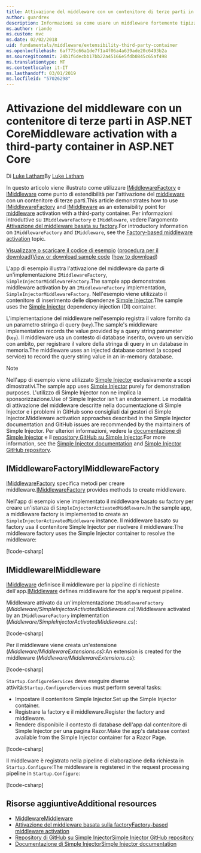 ```yaml
---
title: Attivazione del middleware con un contenitore di terze parti in ASP.NET Core
author: guardrex
description: Informazioni su come usare un middleware fortemente tipizzato con un'attivazione basata su factory e un contenitore di terze parti in ASP.NET Core.
ms.author: riande
ms.custom: mvc
ms.date: 02/02/2018
uid: fundamentals/middleware/extensibility-third-party-container
ms.openlocfilehash: 6af775c66a1de7f1a4f06a4a639ade20c6493b2a
ms.sourcegitcommit: 24b1f6decbb17bb22a45166e5fdb0845c65af498
ms.translationtype: MT
ms.contentlocale: it-IT
ms.lasthandoff: 03/01/2019
ms.locfileid: "57026298"
---
```

# <a name="middleware-activation-with-a-third-party-container-in-aspnet-core"></a><span data-ttu-id="7d4a8-103">Attivazione del middleware con un contenitore di terze parti in ASP.NET Core</span><span class="sxs-lookup"><span data-stu-id="7d4a8-103">Middleware activation with a third-party container in ASP.NET Core</span></span>

<span data-ttu-id="7d4a8-104">Di [Luke Latham](https://github.com/guardrex)</span><span class="sxs-lookup"><span data-stu-id="7d4a8-104">By [Luke Latham](https://github.com/guardrex)</span></span>

<span data-ttu-id="7d4a8-105">In questo articolo viene illustrato come utilizzare [IMiddlewareFactory](/dotnet/api/microsoft.aspnetcore.http.imiddlewarefactory) e [IMiddleware](/dotnet/api/microsoft.aspnetcore.http.imiddleware) come punto di estendibilità per l'attivazione del [middleware](xref:fundamentals/middleware/index) con un contenitore di terze parti.</span><span class="sxs-lookup"><span data-stu-id="7d4a8-105">This article demonstrates how to use [IMiddlewareFactory](/dotnet/api/microsoft.aspnetcore.http.imiddlewarefactory) and [IMiddleware](/dotnet/api/microsoft.aspnetcore.http.imiddleware) as an extensibility point for [middleware](xref:fundamentals/middleware/index) activation with a third-party container.</span></span> <span data-ttu-id="7d4a8-106">Per informazioni introduttive su `IMiddlewareFactory` e `IMiddleware`, vedere l'argomento [Attivazione del middleware basata su factory](xref:fundamentals/middleware/extensibility).</span><span class="sxs-lookup"><span data-stu-id="7d4a8-106">For introductory information on `IMiddlewareFactory` and `IMiddleware`, see the [Factory-based middleware activation](xref:fundamentals/middleware/extensibility) topic.</span></span>

<span data-ttu-id="7d4a8-107">[Visualizzare o scaricare il codice di esempio](https://github.com/aspnet/Docs/tree/master/aspnetcore/fundamentals/middleware/extensibility-third-party-container/sample) ([procedura per il download](xref:index#how-to-download-a-sample))</span><span class="sxs-lookup"><span data-stu-id="7d4a8-107">[View or download sample code](https://github.com/aspnet/Docs/tree/master/aspnetcore/fundamentals/middleware/extensibility-third-party-container/sample) ([how to download](xref:index#how-to-download-a-sample))</span></span>

<span data-ttu-id="7d4a8-108">L'app di esempio illustra l'attivazione del middleware da parte di un'implementazione `IMiddlewareFactory`, `SimpleInjectorMiddlewareFactory`.</span><span class="sxs-lookup"><span data-stu-id="7d4a8-108">The sample app demonstrates middleware activation by an `IMiddlewareFactory` implementation, `SimpleInjectorMiddlewareFactory`.</span></span> <span data-ttu-id="7d4a8-109">Nell'esempio viene utilizzato il contenitore di inserimento delle dipendenze [Simple Injector](https://simpleinjector.org).</span><span class="sxs-lookup"><span data-stu-id="7d4a8-109">The sample uses the [Simple Injector](https://simpleinjector.org) dependency injection (DI) container.</span></span>

<span data-ttu-id="7d4a8-110">L'implementazione del middleware nell'esempio registra il valore fornito da un parametro stringa di query (`key`).</span><span class="sxs-lookup"><span data-stu-id="7d4a8-110">The sample's middleware implementation records the value provided by a query string parameter (`key`).</span></span> <span data-ttu-id="7d4a8-111">Il middleware usa un contesto di database inserito, ovvero un servizio con ambito, per registrare il valore della stringa di query in un database in memoria.</span><span class="sxs-lookup"><span data-stu-id="7d4a8-111">The middleware uses an injected database context (a scoped service) to record the query string value in an in-memory database.</span></span>

> [!NOTE]
> <span data-ttu-id="7d4a8-112">Nell'app di esempio viene utilizzato [Simple Injector](https://github.com/simpleinjector/SimpleInjector) esclusivamente a scopi dimostrativi.</span><span class="sxs-lookup"><span data-stu-id="7d4a8-112">The sample app uses [Simple Injector](https://github.com/simpleinjector/SimpleInjector) purely for demonstration purposes.</span></span> <span data-ttu-id="7d4a8-113">L'utilizzo di Simple Injector non ne implica la sponsorizzazione.</span><span class="sxs-lookup"><span data-stu-id="7d4a8-113">Use of Simple Injector isn't an endorsement.</span></span> <span data-ttu-id="7d4a8-114">Le modalità di attivazione del middleware descritte nella documentazione di Simple Injector e i problemi in GitHub sono consigliati dai gestori di Simple Injector.</span><span class="sxs-lookup"><span data-stu-id="7d4a8-114">Middleware activation approaches described in the Simple Injector documentation and GitHub issues are recommended by the maintainers of Simple Injector.</span></span> <span data-ttu-id="7d4a8-115">Per ulteriori informazioni, vedere la [documentazione di Simple Injector](https://simpleinjector.readthedocs.io/en/latest/index.html) e il [repository GitHub su Simple Injector](https://github.com/simpleinjector/SimpleInjector).</span><span class="sxs-lookup"><span data-stu-id="7d4a8-115">For more information, see the [Simple Injector documentation](https://simpleinjector.readthedocs.io/en/latest/index.html) and [Simple Injector GitHub repository](https://github.com/simpleinjector/SimpleInjector).</span></span>

## <a name="imiddlewarefactory"></a><span data-ttu-id="7d4a8-116">IMiddlewareFactory</span><span class="sxs-lookup"><span data-stu-id="7d4a8-116">IMiddlewareFactory</span></span>

<span data-ttu-id="7d4a8-117">[IMiddlewareFactory](/dotnet/api/microsoft.aspnetcore.http.imiddlewarefactory) specifica metodi per creare middleware.</span><span class="sxs-lookup"><span data-stu-id="7d4a8-117">[IMiddlewareFactory](/dotnet/api/microsoft.aspnetcore.http.imiddlewarefactory) provides methods to create middleware.</span></span>

<span data-ttu-id="7d4a8-118">Nell'app di esempio viene implementato il middleware basato su factory per creare un'istanza di `SimpleInjectorActivatedMiddleware`.</span><span class="sxs-lookup"><span data-stu-id="7d4a8-118">In the sample app, a middleware factory is implemented to create an `SimpleInjectorActivatedMiddleware` instance.</span></span> <span data-ttu-id="7d4a8-119">Il middleware basato su factory usa il contenitore Simple Injector per risolvere il middleware:</span><span class="sxs-lookup"><span data-stu-id="7d4a8-119">The middleware factory uses the Simple Injector container to resolve the middleware:</span></span>

[!code-csharp[](extensibility-third-party-container/sample/Middleware/SimpleInjectorMiddlewareFactory.cs?name=snippet1&highlight=5-8,12)]

## <a name="imiddleware"></a><span data-ttu-id="7d4a8-120">IMiddleware</span><span class="sxs-lookup"><span data-stu-id="7d4a8-120">IMiddleware</span></span>

<span data-ttu-id="7d4a8-121">[IMiddleware](/dotnet/api/microsoft.aspnetcore.http.imiddleware) definisce il middleware per la pipeline di richieste dell'app.</span><span class="sxs-lookup"><span data-stu-id="7d4a8-121">[IMiddleware](/dotnet/api/microsoft.aspnetcore.http.imiddleware) defines middleware for the app's request pipeline.</span></span>

<span data-ttu-id="7d4a8-122">Middleware attivato da un'implementazione `IMiddlewareFactory` (*Middleware/SimpleInjectorActivatedMiddleware.cs*):</span><span class="sxs-lookup"><span data-stu-id="7d4a8-122">Middleware activated by an `IMiddlewareFactory` implementation (*Middleware/SimpleInjectorActivatedMiddleware.cs*):</span></span>

[!code-csharp[](extensibility-third-party-container/sample/Middleware/SimpleInjectorActivatedMiddleware.cs?name=snippet1)]

<span data-ttu-id="7d4a8-123">Per il middleware viene creata un'estensione (*Middleware/MiddlewareExtensions.cs*):</span><span class="sxs-lookup"><span data-stu-id="7d4a8-123">An extension is created for the middleware (*Middleware/MiddlewareExtensions.cs*):</span></span>

[!code-csharp[](extensibility-third-party-container/sample/Middleware/MiddlewareExtensions.cs?name=snippet1)]

<span data-ttu-id="7d4a8-124">`Startup.ConfigureServices` deve eseguire diverse attività:</span><span class="sxs-lookup"><span data-stu-id="7d4a8-124">`Startup.ConfigureServices` must perform several tasks:</span></span>

* <span data-ttu-id="7d4a8-125">Impostare il contenitore Simple Injector.</span><span class="sxs-lookup"><span data-stu-id="7d4a8-125">Set up the Simple Injector container.</span></span>
* <span data-ttu-id="7d4a8-126">Registrare la factory e il middleware.</span><span class="sxs-lookup"><span data-stu-id="7d4a8-126">Register the factory and middleware.</span></span>
* <span data-ttu-id="7d4a8-127">Rendere disponibile il contesto di database dell'app dal contenitore di Simple Injector per una pagina Razor.</span><span class="sxs-lookup"><span data-stu-id="7d4a8-127">Make the app's database context available from the Simple Injector container for a Razor Page.</span></span>

[!code-csharp[](extensibility-third-party-container/sample/Startup.cs?name=snippet1)]

<span data-ttu-id="7d4a8-128">Il middleware è registrato nella pipeline di elaborazione della richiesta in `Startup.Configure`:</span><span class="sxs-lookup"><span data-stu-id="7d4a8-128">The middleware is registered in the request processing pipeline in `Startup.Configure`:</span></span>

[!code-csharp[](extensibility-third-party-container/sample/Startup.cs?name=snippet2&highlight=13)]

## <a name="additional-resources"></a><span data-ttu-id="7d4a8-129">Risorse aggiuntive</span><span class="sxs-lookup"><span data-stu-id="7d4a8-129">Additional resources</span></span>

* [<span data-ttu-id="7d4a8-130">Middleware</span><span class="sxs-lookup"><span data-stu-id="7d4a8-130">Middleware</span></span>](xref:fundamentals/middleware/index)
* [<span data-ttu-id="7d4a8-131">Attivazione del middleware basata sulla factory</span><span class="sxs-lookup"><span data-stu-id="7d4a8-131">Factory-based middleware activation</span></span>](xref:fundamentals/middleware/extensibility)
* [<span data-ttu-id="7d4a8-132">Repository di GitHub su Simple Injector</span><span class="sxs-lookup"><span data-stu-id="7d4a8-132">Simple Injector GitHub repository</span></span>](https://github.com/simpleinjector/SimpleInjector)
* [<span data-ttu-id="7d4a8-133">Documentazione di Simple Injector</span><span class="sxs-lookup"><span data-stu-id="7d4a8-133">Simple Injector documentation</span></span>](https://simpleinjector.readthedocs.io/en/latest/index.html)
